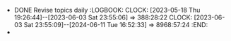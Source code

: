 - DONE Revise topics daily
  :LOGBOOK:
  CLOCK: [2023-05-18 Thu 19:26:44]--[2023-06-03 Sat 23:55:06] =>  388:28:22
  CLOCK: [2023-06-03 Sat 23:55:09]--[2024-06-11 Tue 16:52:33] =>  8968:57:24
  :END:
-